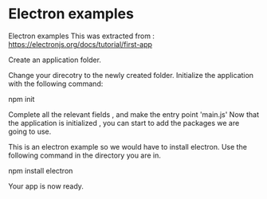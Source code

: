 # Electron examples
Electron examples
This was extracted from : https://electronjs.org/docs/tutorial/first-app


Create an application folder.

Change your direcotry to the newly created folder.
Initialize the application with the following command:

npm init

Complete all the relevant fields , and make the entry point 'main.js'
Now that the application is initialized , you can start to add the packages we are going to use.

This is an electron example so we would have to install electron.
Use the following command in the directory you are in.

npm install electron

Your app is now ready.
